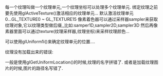 
每一个纹理叫做一个纹理单元,一个纹理坐标可以处理多个纹理单元.
绑定纹理之前要先使用glActiveTexture()激活相应的纹理单元...
默认激活纹理单元0...GL_TEXTURE0 ~ GL_TEXTURE15
像素着色器可以通过采样器sampler来获取纹理对象,它以纹理类型做后缀,,比如:samper1D,sampler2D,sampler3D
然后再像素器里面可以通过texture(纹理采样器,纹理坐标)来采样纹理颜色...

可以使用glUniform1i()来确定纹理单元的位置....



纹理没有加载出来的错误:

一般是使用glGetUniformLocation()的时候,纹理的名字拼错了.
或者是加载纹理图片的时候,图片的路径名写错了.

